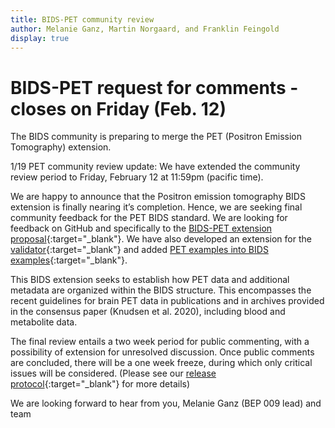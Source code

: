 ```yaml
---
title: BIDS-PET community review
author: Melanie Ganz, Martin Norgaard, and Franklin Feingold
display: true
---
```


# BIDS-PET request for comments - closes on Friday (Feb. 12)

The BIDS community is preparing to merge the PET (Positron Emission Tomography) extension.

<!--more-->

1/19 PET community review update: We have extended the community review period to Friday, February 12 at 11:59pm (pacific time).

We are happy to announce that the Positron emission tomography BIDS extension is finally nearing it’s completion. Hence, we are seeking final community feedback for the PET BIDS standard. We are looking for feedback on GitHub and specifically to the [BIDS-PET extension proposal](https://github.com/bids-standard/bids-specification/pull/633){:target="_blank"}. We have also developed an extension for the [validator](https://github.com/bids-standard/bids-validator/pull/1088){:target="_blank"} and added [PET examples into BIDS examples](https://github.com/bids-standard/bids-examples/){:target="_blank"}.

This BIDS extension seeks to establish how PET data and additional metadata are organized within the BIDS structure. This encompasses the recent guidelines for brain PET data in publications and in archives provided in the consensus paper (Knudsen et al. 2020), including blood and metabolite data.

The final review entails a two week period for public commenting, with a possibility of extension for unresolved discussion. Once public comments are concluded, there will be a one week freeze, during which only critical issues will be considered. (Please see our [release protocol](https://github.com/bids-standard/bids-specification/blob/master/Release_Protocol.md){:target="_blank"} for more details)

We are looking forward to hear from you,
Melanie Ganz (BEP 009 lead) and team
